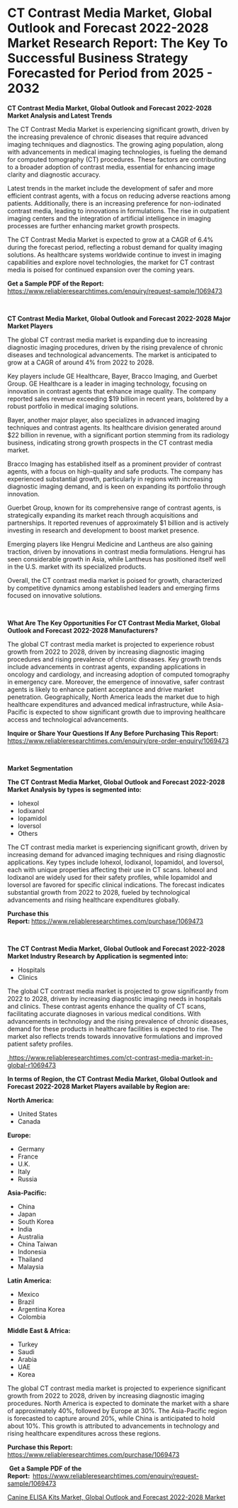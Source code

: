 <p><h1>CT Contrast Media Market, Global Outlook and Forecast 2022-2028 Market Research Report: The Key To Successful Business Strategy Forecasted for Period from 2025 - 2032</h1></p><p><strong>CT Contrast Media Market, Global Outlook and Forecast 2022-2028 Market Analysis and Latest Trends</strong></p>
<p><p>The CT Contrast Media Market is experiencing significant growth, driven by the increasing prevalence of chronic diseases that require advanced imaging techniques and diagnostics. The growing aging population, along with advancements in medical imaging technologies, is fueling the demand for computed tomography (CT) procedures. These factors are contributing to a broader adoption of contrast media, essential for enhancing image clarity and diagnostic accuracy.</p><p>Latest trends in the market include the development of safer and more efficient contrast agents, with a focus on reducing adverse reactions among patients. Additionally, there is an increasing preference for non-iodinated contrast media, leading to innovations in formulations. The rise in outpatient imaging centers and the integration of artificial intelligence in imaging processes are further enhancing market growth prospects.</p><p>The CT Contrast Media Market is expected to grow at a CAGR of 6.4% during the forecast period, reflecting a robust demand for quality imaging solutions. As healthcare systems worldwide continue to invest in imaging capabilities and explore novel technologies, the market for CT contrast media is poised for continued expansion over the coming years.</p></p>
<p><strong>Get a Sample PDF of the Report:&nbsp;</strong> <a href="https://www.reliableresearchtimes.com/enquiry/request-sample/1069473?utm_campaign=2220&utm_medium=2&utm_source=Github&utm_content=ia&utm_term=21032025&utm_id=ct-contrast-media-market-global-outlook-and-forecast-2022-2028">https://www.reliableresearchtimes.com/enquiry/request-sample/1069473</a></p>
<p>&nbsp;</p>
<p><strong>CT Contrast Media Market, Global Outlook and Forecast 2022-2028 Major Market Players</strong></p>
<p><p>The global CT contrast media market is expanding due to increasing diagnostic imaging procedures, driven by the rising prevalence of chronic diseases and technological advancements. The market is anticipated to grow at a CAGR of around 4% from 2022 to 2028.</p><p>Key players include GE Healthcare, Bayer, Bracco Imaging, and Guerbet Group. GE Healthcare is a leader in imaging technology, focusing on innovation in contrast agents that enhance image quality. The company reported sales revenue exceeding $19 billion in recent years, bolstered by a robust portfolio in medical imaging solutions.</p><p>Bayer, another major player, also specializes in advanced imaging techniques and contrast agents. Its healthcare division generated around $22 billion in revenue, with a significant portion stemming from its radiology business, indicating strong growth prospects in the CT contrast media market.</p><p>Bracco Imaging has established itself as a prominent provider of contrast agents, with a focus on high-quality and safe products. The company has experienced substantial growth, particularly in regions with increasing diagnostic imaging demand, and is keen on expanding its portfolio through innovation.</p><p>Guerbet Group, known for its comprehensive range of contrast agents, is strategically expanding its market reach through acquisitions and partnerships. It reported revenues of approximately $1 billion and is actively investing in research and development to boost market presence.</p><p>Emerging players like Hengrui Medicine and Lantheus are also gaining traction, driven by innovations in contrast media formulations. Hengrui has seen considerable growth in Asia, while Lantheus has positioned itself well in the U.S. market with its specialized products.</p><p>Overall, the CT contrast media market is poised for growth, characterized by competitive dynamics among established leaders and emerging firms focused on innovative solutions.</p></p>
<p>&nbsp;</p>
<p><strong>What Are The Key Opportunities For CT Contrast Media Market, Global Outlook and Forecast 2022-2028 Manufacturers?</strong></p>
<p><p>The global CT contrast media market is projected to experience robust growth from 2022 to 2028, driven by increasing diagnostic imaging procedures and rising prevalence of chronic diseases. Key growth trends include advancements in contrast agents, expanding applications in oncology and cardiology, and increasing adoption of computed tomography in emergency care. Moreover, the emergence of innovative, safer contrast agents is likely to enhance patient acceptance and drive market penetration. Geographically, North America leads the market due to high healthcare expenditures and advanced medical infrastructure, while Asia-Pacific is expected to show significant growth due to improving healthcare access and technological advancements.</p></p>
<p><strong>Inquire or Share Your Questions If Any Before Purchasing This Report:</strong> <a href="https://www.reliableresearchtimes.com/enquiry/pre-order-enquiry/1069473?utm_campaign=2220&utm_medium=2&utm_source=Github&utm_content=ia&utm_term=21032025&utm_id=ct-contrast-media-market-global-outlook-and-forecast-2022-2028">https://www.reliableresearchtimes.com/enquiry/pre-order-enquiry/1069473</a></p>
<p>&nbsp;</p>
<p><strong>Market Segmentation</strong></p>
<p><strong>The CT Contrast Media Market, Global Outlook and Forecast 2022-2028 Market Analysis by types is segmented into:</strong></p>
<p><ul><li>Iohexol</li><li>Iodixanol</li><li>Iopamidol</li><li>Ioversol</li><li>Others</li></ul></p>
<p><p>The CT contrast media market is experiencing significant growth, driven by increasing demand for advanced imaging techniques and rising diagnostic applications. Key types include Iohexol, Iodixanol, Iopamidol, and Ioversol, each with unique properties affecting their use in CT scans. Iohexol and Iodixanol are widely used for their safety profiles, while Iopamidol and Ioversol are favored for specific clinical indications. The forecast indicates substantial growth from 2022 to 2028, fueled by technological advancements and rising healthcare expenditures globally.</p></p>
<p><strong>Purchase this Report:&nbsp;</strong><a href="https://www.reliableresearchtimes.com/purchase/1069473?utm_campaign=2220&utm_medium=2&utm_source=Github&utm_content=ia&utm_term=21032025&utm_id=ct-contrast-media-market-global-outlook-and-forecast-2022-2028">https://www.reliableresearchtimes.com/purchase/1069473</a></p>
<p>&nbsp;</p>
<p><strong>The CT Contrast Media Market, Global Outlook and Forecast 2022-2028 Market Industry Research by Application is segmented into:</strong></p>
<p><ul><li>Hospitals</li><li>Clinics</li></ul></p>
<p><p>The global CT contrast media market is projected to grow significantly from 2022 to 2028, driven by increasing diagnostic imaging needs in hospitals and clinics. These contrast agents enhance the quality of CT scans, facilitating accurate diagnoses in various medical conditions. With advancements in technology and the rising prevalence of chronic diseases, demand for these products in healthcare facilities is expected to rise. The market also reflects trends towards innovative formulations and improved patient safety profiles.</p></p>
<p><a href="https://www.reliableresearchtimes.com/ct-contrast-media-market-in-global-r1069473?utm_campaign=2220&utm_medium=2&utm_source=Github&utm_content=ia&utm_term=21032025&utm_id=ct-contrast-media-market-global-outlook-and-forecast-2022-2028">&nbsp;https://www.reliableresearchtimes.com/ct-contrast-media-market-in-global-r1069473</a></p>
<p><strong>In terms of Region, the CT Contrast Media Market, Global Outlook and Forecast 2022-2028 Market Players available by Region are:</strong></p>
<p>
    <p> <strong> North America: </strong>
        <ul>
            <li>United States</li>
            <li>Canada</li>
        </ul>
        </p> 
    <p> <strong> Europe: </strong>
        <ul>
            <li>Germany</li>
            <li>France</li>
            <li>U.K.</li>
            <li>Italy</li>
            <li>Russia</li>
        </ul>
        </p> 
    <p> <strong> Asia-Pacific: </strong>
        <ul>
            <li>China</li>
            <li>Japan</li>
            <li>South Korea</li>
            <li>India</li>
            <li>Australia</li>
            <li>China Taiwan</li>
            <li>Indonesia</li>
            <li>Thailand</li>
            <li>Malaysia</li>
        </ul>
        </p> 
    <p> <strong> Latin America: </strong>
        <ul>
            <li>Mexico</li>
            <li>Brazil</li>
            <li>Argentina Korea</li>
            <li>Colombia</li>
        </ul>
        </p> 
    <p> <strong> Middle East & Africa: </strong>
        <ul>
            <li>Turkey</li>
            <li>Saudi</li>
            <li>Arabia</li>
            <li>UAE</li>
            <li>Korea</li>
        </ul>
    </p>
    </p>
<p><p>The global CT contrast media market is projected to experience significant growth from 2022 to 2028, driven by increasing diagnostic imaging procedures. North America is expected to dominate the market with a share of approximately 40%, followed by Europe at 30%. The Asia-Pacific region is forecasted to capture around 20%, while China is anticipated to hold about 10%. This growth is attributed to advancements in technology and rising healthcare expenditures across these regions.</p></p>
<p><strong>Purchase this Report: </strong><a href="https://www.reliableresearchtimes.com/purchase/1069473?utm_campaign=2220&utm_medium=2&utm_source=Github&utm_content=ia&utm_term=21032025&utm_id=ct-contrast-media-market-global-outlook-and-forecast-2022-2028">https://www.reliableresearchtimes.com/purchase/1069473</a></p>
<p>&nbsp;<strong>Get a Sample PDF of the Report:&nbsp;&nbsp;</strong><a href="https://www.reliableresearchtimes.com/enquiry/request-sample/1069473?utm_campaign=2220&utm_medium=2&utm_source=Github&utm_content=ia&utm_term=21032025&utm_id=ct-contrast-media-market-global-outlook-and-forecast-2022-2028">https://www.reliableresearchtimes.com/enquiry/request-sample/1069473</a></p>
<p><strong></strong></p>
<p><p><a href="https://github.com/jerhoskinson197676/Market-Research-Report-List-1/blob/main/canine-elisa-kits-market-global-outlook-and-forecast-2022-2028-market.md?utm_campaign=2220&utm_medium=2&utm_source=Github&utm_content=ia&utm_term=21032025&utm_id=ct-contrast-media-market-global-outlook-and-forecast-2022-2028">Canine ELISA Kits Market, Global Outlook and Forecast 2022-2028 Market</a></p></p>